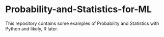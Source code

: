 # Probability-and-Statistics-for-ML

This repository contains some examples of Probability and Statistics with Python and likely, R later.
